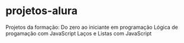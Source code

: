 # projetos-alura
Projetos da formação: Do zero ao iniciante em programação
Lógica de progamação com JavaScript
Laços e Listas com JavaScript
